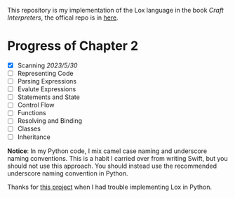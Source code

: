 This repository is my implementation of the Lox language in the book *Craft Interpreters*, the offical repo is in [here](https://github.com/munificent/craftinginterpreters).

# Progress of Chapter 2

* [x] Scanning *2023/5/30*
* [ ] Representing Code
* [ ] Parsing Expressions
* [ ] Evalute Expressions
* [ ] Statements and State
* [ ] Control Flow
* [ ] Functions
* [ ] Resolving and Binding
* [ ] Classes
* [ ] Inheritance

**Notice**: In my Python code, I mix camel case naming and underscore naming conventions. This is a habit I carried over from writing Swift, but you should not use this approach. You should instead use the recommended underscore naming convention in Python.

Thanks for [this project](https://github.com/MtScience/PyLox) when I had trouble implementing Lox in Python.